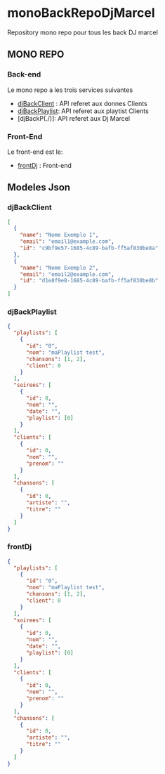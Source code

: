 # monoBackRepoDjMarcel

Repository mono repo pour tous les back DJ marcel

## MONO REPO

### Back-end

Le mono repo a les trois services suivantes

- [djBackClient](djBackClient/) : API referet aux donnes Clients
- [djBackPlaylist](djBackPlaylist/): API referet aux playtist Clients
- [djBackP(./)]: API referet aux Dj Marcel

### Front-End

Le front-end est le:

- [frontDj](frontDj/) : Front-end

## Modeles Json

### djBackClient

```json
[
  {
    "name": "Nome Exemplo 1",
    "email": "email1@example.com",
    "id": "c9bf9e57-1685-4c89-bafb-ff5af830be8a"
  },
  {
    "name": "Nome Exemplo 2",
    "email": "email2@example.com",
    "id": "d1e8f9e8-1685-4c89-bafb-ff5af830be8b"
  }
]
```

### djBackPlaylist

``` json
{
  "playlists": [
    {
      "id": "0",
      "nom": "maPlaylist test",
      "chansons": [1, 2],
      "client": 0
    }
  ],
  "soirees": [
    {
      "id": 0,
      "nom": "",
      "date": "",
      "playlist": [0]
    }
  ],
  "clients": [
    {
      "id": 0,
      "nom": "",
      "prenom": ""
    }
  ],
  "chansons": [
    {
      "id": 0,
      "artiste": "",
      "titre": ""
    }
  ]
}
```

### frontDj

```json
{
  "playlists": [
    {
      "id": "0",
      "nom": "maPlaylist test",
      "chansons": [1, 2],
      "client": 0
    }
  ],
  "soirees": [
    {
      "id": 0,
      "nom": "",
      "date": "",
      "playlist": [0]
    }
  ],
  "clients": [
    {
      "id": 0,
      "nom": "",
      "prenom": ""
    }
  ],
  "chansons": [
    {
      "id": 0,
      "artiste": "",
      "titre": ""
    }
  ]
}
```
